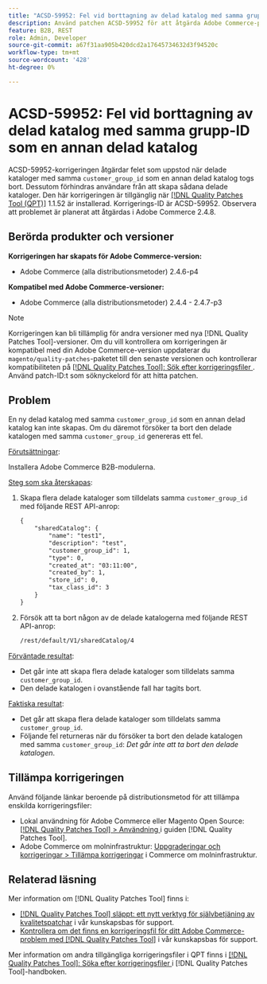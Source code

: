 ```yaml
---
title: "ACSD-59952: Fel vid borttagning av delad katalog med samma grupp-ID som en annan delad katalog"
description: Använd patchen ACSD-59952 för att åtgärda Adobe Commerce-problemet där ett fel inträffar när en delad katalog tas bort med samma "customer_group_id" som en annan delad katalog.
feature: B2B, REST
role: Admin, Developer
source-git-commit: a67f31aa905b420dcd2a17645734632d3f94520c
workflow-type: tm+mt
source-wordcount: '428'
ht-degree: 0%

---
```



# ACSD-59952: Fel vid borttagning av delad katalog med samma grupp-ID som en annan delad katalog

ACSD-59952-korrigeringen åtgärdar felet som uppstod när delade kataloger med samma `customer_group_id` som en annan delad katalog togs bort. Dessutom förhindras användare från att skapa sådana delade kataloger. Den här korrigeringen är tillgänglig när [[!DNL Quality Patches Tool (QPT)]](https://experienceleague.adobe.com/en/docs/commerce-knowledge-base/kb/announcements/commerce-announcements/magento-quality-patches-released-new-tool-to-self-serve-quality-patches) 1.1.52 är installerad. Korrigerings-ID är ACSD-59952. Observera att problemet är planerat att åtgärdas i Adobe Commerce 2.4.8.

## Berörda produkter och versioner

**Korrigeringen har skapats för Adobe Commerce-version:**

* Adobe Commerce (alla distributionsmetoder) 2.4.6-p4

**Kompatibel med Adobe Commerce-versioner:**

* Adobe Commerce (alla distributionsmetoder) 2.4.4 - 2.4.7-p3

>[!NOTE]
>
>Korrigeringen kan bli tillämplig för andra versioner med nya [!DNL Quality Patches Tool]-versioner. Om du vill kontrollera om korrigeringen är kompatibel med din Adobe Commerce-version uppdaterar du `magento/quality-patches`-paketet till den senaste versionen och kontrollerar kompatibiliteten på [[!DNL Quality Patches Tool]: Sök efter korrigeringsfiler ](https://experienceleague.adobe.com/tools/commerce-quality-patches/index.html). Använd patch-ID:t som söknyckelord för att hitta patchen.

## Problem

En ny delad katalog med samma `customer_group_id` som en annan delad katalog kan inte skapas. Om du däremot försöker ta bort den delade katalogen med samma `customer_group_id` genereras ett fel.

<u>Förutsättningar</u>:

Installera Adobe Commerce B2B-modulerna.

<u>Steg som ska återskapas</u>:

1. Skapa flera delade kataloger som tilldelats samma `customer_group_id` med följande REST API-anrop:

   ```REST
   {
       "sharedCatalog": {
           "name": "test1",
           "description": "test",
           "customer_group_id": 1,
           "type": 0,
           "created_at": "03:11:00",
           "created_by": 1,
           "store_id": 0,
           "tax_class_id": 3
       }
   }
   ```

1. Försök att ta bort någon av de delade katalogerna med följande REST API-anrop:

   ```REST
   /rest/default/V1/sharedCatalog/4
   ```

<u>Förväntade resultat</u>:

* Det går inte att skapa flera delade kataloger som tilldelats samma `customer_group_id`.
* Den delade katalogen i ovanstående fall har tagits bort.

<u>Faktiska resultat</u>:

* Det går att skapa flera delade kataloger som tilldelats samma `customer_group_id`.
* Följande fel returneras när du försöker ta bort den delade katalogen med samma `customer_group_id`: *Det går inte att ta bort den delade katalogen*.

## Tillämpa korrigeringen

Använd följande länkar beroende på distributionsmetod för att tillämpa enskilda korrigeringsfiler:

* Lokal användning för Adobe Commerce eller Magento Open Source: [[!DNL Quality Patches Tool] > Användning ](/help/tools/quality-patches-tool/usage.md) i guiden [!DNL Quality Patches Tool].
* Adobe Commerce om molninfrastruktur: [Uppgraderingar och korrigeringar > Tillämpa korrigeringar](https://experienceleague.adobe.com/docs/commerce-cloud-service/user-guide/develop/upgrade/apply-patches.html) i Commerce om molninfrastruktur.

## Relaterad läsning

Mer information om [!DNL Quality Patches Tool] finns i:

* [[!DNL Quality Patches Tool] släppt: ett nytt verktyg för självbetjäning av kvalitetspatchar](https://experienceleague.adobe.com/en/docs/commerce-knowledge-base/kb/announcements/commerce-announcements/magento-quality-patches-released-new-tool-to-self-serve-quality-patches) i vår kunskapsbas för support.
* [Kontrollera om det finns en korrigeringsfil för ditt Adobe Commerce-problem med  [!DNL Quality Patches Tool]](/help/tools/quality-patches-tool/patches-available-in-qpt/check-patch-for-magento-issue-with-magento-quality-patches.md) i vår kunskapsbas för support.

Mer information om andra tillgängliga korrigeringsfiler i QPT finns i [[!DNL Quality Patches Tool]: Söka efter korrigeringsfiler ](https://experienceleague.adobe.com/tools/commerce-quality-patches/index.html) i [!DNL Quality Patches Tool]-handboken.
